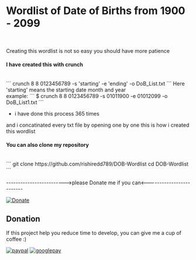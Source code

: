 # Wordlist of Date of Births from 1900 - 2099
<br>

Creating this wordlist is not so easy you should have more patience

#### I have created this with crunch
<br>
```
crunch 8 8 0123456789 -s 'starting' -e 'ending' -o DoB_List.txt
```
Here 'starting' means the starting date month and year 
<br>
example:
```
 $ crunch 8 8 0123456789 -s 01011900 -e 01012099 -o DoB_List1.txt
```

* i have done this process 365 times

and i concatinated every txt file by opening one by one this is how i created this wordlist

#### You can also clone my repository
<br>
```
git clone https://github.com/rishiredd789/DOB-Wordlist
cd DOB-Wordlist
```
<br>
<br>
------------------------->please Donate me if you can<-------------------------

[![Donate](https://img.shields.io/badge/Donate-PayPal-green.svg)](https://paypal.me/Rural2017?locale.x=en_GB) 
## Donation
If this project help you reduce time to develop, you can give me a cup of coffee :) 

[![paypal](https://www.paypalobjects.com/en_US/i/btn/btn_donateCC_LG.gif)](https://paypal.me/Rural2017?locale.x=en_GB)
[![googlepay](https://www.nicepng.com/png/full/360-3606562_bhim-logo-bhim-upi.png)](https://gpay.app.goo.gl/pay-itjN41CCgzY)

